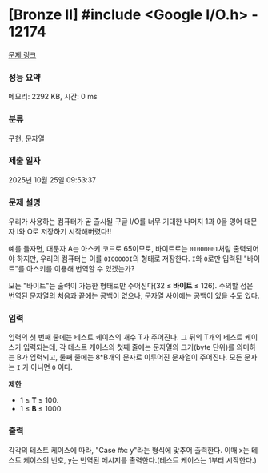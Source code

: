 # [Bronze II] #include <Google I/O.h> - 12174 

[문제 링크](https://www.acmicpc.net/problem/12174) 

### 성능 요약

메모리: 2292 KB, 시간: 0 ms

### 분류

구현, 문자열

### 제출 일자

2025년 10월 25일 09:53:37

### 문제 설명

<p>우리가 사용하는 컴퓨터가 곧 출시될 구글 I/O를 너무 기대한 나머지 1과 0을 영어 대문자 I와 O로 저장하기 시작해버렸다!!</p>

<p>예를 들자면, 대문자 A는 아스키 코드로 65이므로, 바이트로는 <code>01000001</code>처럼 출력되어야 하지만, 우리의 컴퓨터는 이를 <code>OIOOOOOI</code>의 형태로 저장한다. <code>I</code>와 <code>O</code>로만 입력된 "바이트"를 아스키를 이용해 번역할 수 있겠는가?</p>

<p>모든 "바이트"는 출력이 가능한 형태로만 주어진다(32 ≤<strong> 바이트</strong> ≤ 126). 주의할 점은 번역된 문자열의 처음과 끝에는 공백이 없으나, 문자열 사이에는 공백이 있을 수도 있다.</p>

### 입력 

 <p>입력의 첫 번째 줄에는 테스트 케이스의 개수 T가 주어진다. 그 뒤의 T개의 테스트 케이스가 입력되는데, 각 테스트 케이스의 첫째 줄에는 문자열의 크기(byte 단위)를 의미하는 B가 입력되고, 둘째 줄에는 8*B개의 문자로 이루어진 문자열이 주어진다. 모든 문자는 <code>I</code> 가 아니면 <code>O</code> 이다.</p>

<p><strong>제한</strong></p>

<ul>
	<li>1 ≤ <strong>T</strong> ≤ 100.</li>
	<li>1 ≤ <strong>B</strong> ≤ 1000.</li>
</ul>

### 출력 

 <p>각각의 테스트 케이스에 따라, "Case #x: y"라는 형식에 맞추어 출력한다. 이때  x는 테스트 케이스의 번호, y는 번역된 메시지를 출력한다.(테스트 케이스는 1부터 시작한다.)</p>

